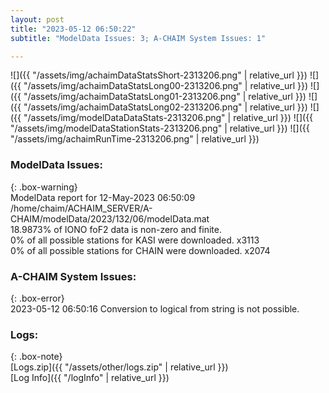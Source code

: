```yaml
---
layout: post
title: "2023-05-12 06:50:22"
subtitle: "ModelData Issues: 3; A-CHAIM System Issues: 1"

---
```


![]({{ "/assets/img/achaimDataStatsShort-2313206.png" | relative_url }})
![]({{ "/assets/img/achaimDataStatsLong00-2313206.png" | relative_url }})
![]({{ "/assets/img/achaimDataStatsLong01-2313206.png" | relative_url }})
![]({{ "/assets/img/achaimDataStatsLong02-2313206.png" | relative_url }})
![]({{ "/assets/img/modelDataDataStats-2313206.png" | relative_url }})
![]({{ "/assets/img/modelDataStationStats-2313206.png" | relative_url }})
![]({{ "/assets/img/achaimRunTime-2313206.png" | relative_url }})


### ModelData Issues:  
  
{: .box-warning}  
 ModelData report for 12-May-2023 06:50:09   
 /home/chaim/ACHAIM_SERVER/A-CHAIM/modelData/2023/132/06/modelData.mat   
 18.9873% of IONO foF2 data is non-zero and finite.   
 0% of all possible stations for KASI were downloaded. x3113   
 0% of all possible stations for CHAIN were downloaded. x2074   
  
### A-CHAIM System Issues:  
  
{: .box-error}  
2023-05-12 06:50:16 Conversion to logical from string is not possible.  

### Logs:  
  
{: .box-note}  
[Logs.zip]({{ "/assets/other/logs.zip" | relative_url }})  
[Log Info]({{ "/logInfo" | relative_url }})  
